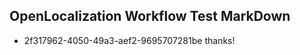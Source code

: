 ## OpenLocalization Workflow Test MarkDown
* 2f317962-4050-49a3-aef2-9695707281be 
thanks!<!--HONumber=Mar16_HO2-->
